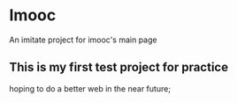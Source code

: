 # Imooc
An imitate project for imooc's main page
## This is my first test project for practice
hoping to do a better web in the near future;
